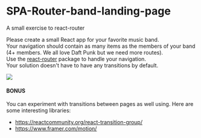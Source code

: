 # SPA-Router-band-landing-page

A small exercise to react-router

Please create a small React app for your favorite music band.  
Your navigation should contain as many items as the members of your band (4+ members. We all love Daft Punk but we need more routes).  
Use the [react-router](https://reactrouter.com/) package to handle your navigation.  
Your solution doesn't have to have any transitions by default.

![](preview.gif)

#### BONUS

You can experiment with transitions between pages as well using. Here are some interesting libraries:

- https://reactcommunity.org/react-transition-group/
- https://www.framer.com/motion/
